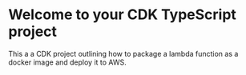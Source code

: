 # Welcome to your CDK TypeScript project

This a a CDK project outlining how to package a lambda function as a docker image and deploy it to AWS.

